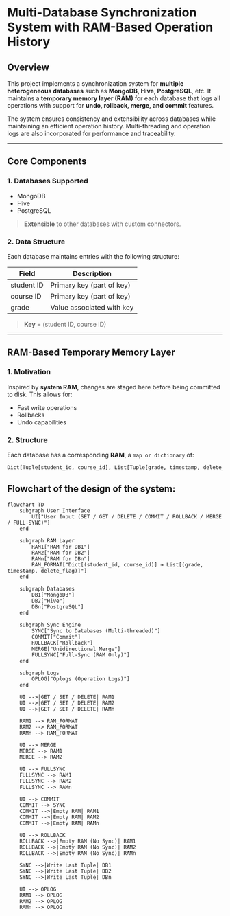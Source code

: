 # Multi-Database Synchronization System with RAM-Based Operation History

## Overview

This project implements a synchronization system for **multiple heterogeneous databases** such as **MongoDB, Hive, PostgreSQL**, etc. It maintains a **temporary memory layer (RAM)** for each database that logs all operations with support for **undo, rollback, merge, and commit** features.

The system ensures consistency and extensibility across databases while maintaining an efficient operation history. Multi-threading and operation logs are also incorporated for performance and traceability.

---

## Core Components

### 1. Databases Supported

- MongoDB  
- Hive  
- PostgreSQL  

> **Extensible** to other databases with custom connectors.

### 2. Data Structure

Each database maintains entries with the following structure:

| Field      | Description                  |
|------------|------------------------------|
| student ID | Primary key (part of key)    |
| course ID  | Primary key (part of key)    |
| grade      | Value associated with key    |

> **Key** = (student ID, course ID)

---

## RAM-Based Temporary Memory Layer

### 1. Motivation

Inspired by **system RAM**, changes are staged here before being committed to disk. This allows for:

- Fast write operations  
- Rollbacks  
- Undo capabilities  

### 2. Structure

Each database has a corresponding **RAM**, a `map or dictionary` of:

```python
Dict[Tuple[student_id, course_id], List[Tuple[grade, timestamp, delete_flag]]]
```

## Flowchart of the design of the system:

```mermaid
flowchart TD
    subgraph User Interface
        UI["User Input (SET / GET / DELETE / COMMIT / ROLLBACK / MERGE / FULL-SYNC)"]
    end

    subgraph RAM Layer
        RAM1["RAM for DB1"]
        RAM2["RAM for DB2"]
        RAMn["RAM for DBn"]
        RAM_FORMAT["Dict[(student_id, course_id)] → List[(grade, timestamp, delete_flag)]"]
    end

    subgraph Databases
        DB1["MongoDB"]
        DB2["Hive"]
        DBn["PostgreSQL"]
    end

    subgraph Sync Engine
        SYNC["Sync to Databases (Multi-threaded)"]
        COMMIT["Commit"]
        ROLLBACK["Rollback"]
        MERGE["Unidirectional Merge"]
        FULLSYNC["Full-Sync (RAM Only)"]
    end

    subgraph Logs
        OPLOG["Oplogs (Operation Logs)"]
    end

    UI -->|GET / SET / DELETE| RAM1
    UI -->|GET / SET / DELETE| RAM2
    UI -->|GET / SET / DELETE| RAMn

    RAM1 --> RAM_FORMAT
    RAM2 --> RAM_FORMAT
    RAMn --> RAM_FORMAT

    UI --> MERGE
    MERGE --> RAM1
    MERGE --> RAM2

    UI --> FULLSYNC
    FULLSYNC --> RAM1
    FULLSYNC --> RAM2
    FULLSYNC --> RAMn

    UI --> COMMIT
    COMMIT --> SYNC
    COMMIT -->|Empty RAM| RAM1
    COMMIT -->|Empty RAM| RAM2
    COMMIT -->|Empty RAM| RAMn

    UI --> ROLLBACK
    ROLLBACK -->|Empty RAM (No Sync)| RAM1
    ROLLBACK -->|Empty RAM (No Sync)| RAM2
    ROLLBACK -->|Empty RAM (No Sync)| RAMn

    SYNC -->|Write Last Tuple| DB1
    SYNC -->|Write Last Tuple| DB2
    SYNC -->|Write Last Tuple| DBn

    UI --> OPLOG
    RAM1 --> OPLOG
    RAM2 --> OPLOG
    RAMn --> OPLOG
```

